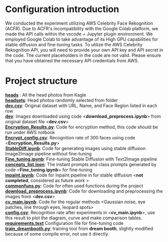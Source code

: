 # Configuration introduction
We conducted the experiment utilizing AWS Celebrity Face Rekognition (ACFR). Due to ACFR's incompatibility with the Google Colab platform, we made the API calls within the vscode + Jupyter plugin environment. We employed Google Colab to take advantage of its High GPU capabilities for stable diffusion and fine-tuning tasks. To utilize the AWS Celebrity Rekognition API, you will need to provide your own API key and API secret in the code. The current placeholders in the code are not valid. Please ensure that you have obtained the necessary API credentials from AWS.

# Project structure
[**heads**](https://github.com/EricW1118/ComVisionProject/main/heads) : All the head photos from Kagle \
[**headsets**](https://github.com/EricW1118/ComVisionProject/main/headsets): Head photos randomly selected from <heads> folder \
[**dev.csv**](https://github.com/EricW1118/ComVisionProject/main/dev.csv): Original dataset with URL, Name, and Face Region listed in each row \
[**dev**](https://github.com/EricW1118/ComVisionProject/main/dev): Images downloaded using code <**download_preprocess.ipynb**> from original dataset file <**dev.csv**> \
[**Encryption_Results.py**](https://github.com/EricW1118/ComVisionProject/main/Encryption_Results.py): Code for encryption method, this code should be run under AWS notbook \
[**Encrypt_config.csv**](https://github.com/EricW1118/ComVisionProject/main/Encrypt_config.csv): Recognition rate of 300 faces using code <**Encryption_Results.py**> \
[**StableDiff.ipynb**](https://github.com/EricW1118/ComVisionProject/main/StableDiff.ipynb): Code for generating images using stable diffusion Image2Image pipeline without fine-tuning \
[**Fine_tuning.ipynb**](https://github.com/EricW1118/ComVisionProject/main/Fine_tuning.ipynb): Fine-tuning Stable Diffusion with Text2Image pipeline \
[**concepts_list.json**](https://github.com/EricW1118/ComVisionProject/main/concepts_list.json): The instant prompts and class prompts generated by code <**Fine_tuning.ipynb**> for fine-tuning \
[**inpaint.ipynb**](https://github.com/EricW1118/ComVisionProject/main/inpaint.ipynb): Code for Inpaint pipeline in for stable diffusion <**not completed**, considered as future work > \
[**commonfuns.py**](https://github.com/EricW1118/ComVisionProject/main/commonfuns.py): Code for often used functions during the project \
[**download_preprocess.ipynb**](https://github.com/EricW1118/ComVisionProject/main/download_preprocess.ipynb): Code for downloading and preprocessing the images from <**dev.csv**>  \
[**cv_main.ipynb**](https://github.com/EricW1118/ComVisionProject/main/cv_main.ipynb): Code for the regular methods <Gaussian noise, eye patches, line through eyes, leopard spots> \
[**config.csv**](https://github.com/EricW1118/ComVisionProject/main/config.csv): Recognition rate after experiments in <**cv_main.ipynb**>, use this result to plot the diagram, curve and make comparison tables. \
[**requirements.text**](https://github.com/EricW1118/ComVisionProject/main/requirements.text) Configuration file for fine-tuning code \
[**train_dreambooth.py**](https://github.com/EricW1118/ComVisionProject/main/train_dreambooth.py): training tool from **dream booth**, slightly modified because of some compile error, not use it directly.

